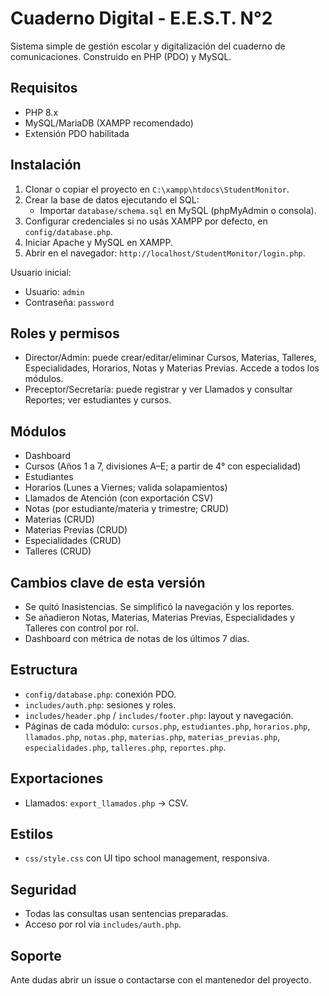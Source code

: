 # Cuaderno Digital - E.E.S.T. N°2

Sistema simple de gestión escolar y digitalización del cuaderno de comunicaciones. Construido en PHP (PDO) y MySQL.

## Requisitos
- PHP 8.x
- MySQL/MariaDB (XAMPP recomendado)
- Extensión PDO habilitada

## Instalación
1. Clonar o copiar el proyecto en `C:\xampp\htdocs\StudentMonitor`.
2. Crear la base de datos ejecutando el SQL:
   - Importar `database/schema.sql` en MySQL (phpMyAdmin o consola).
3. Configurar credenciales si no usás XAMPP por defecto, en `config/database.php`.
4. Iniciar Apache y MySQL en XAMPP.
5. Abrir en el navegador: `http://localhost/StudentMonitor/login.php`.

Usuario inicial:
- Usuario: `admin`
- Contraseña: `password`

## Roles y permisos
- Director/Admin: puede crear/editar/eliminar Cursos, Materias, Talleres, Especialidades, Horarios, Notas y Materias Previas. Accede a todos los módulos.
- Preceptor/Secretaría: puede registrar y ver Llamados y consultar Reportes; ver estudiantes y cursos.

## Módulos
- Dashboard
- Cursos (Años 1 a 7, divisiones A–E; a partir de 4° con especialidad)
- Estudiantes
- Horarios (Lunes a Viernes; valida solapamientos)
- Llamados de Atención (con exportación CSV)
- Notas (por estudiante/materia y trimestre; CRUD)
- Materias (CRUD)
- Materias Previas (CRUD)
- Especialidades (CRUD)
- Talleres (CRUD)

## Cambios clave de esta versión
- Se quitó Inasistencias. Se simplificó la navegación y los reportes.
- Se añadieron Notas, Materias, Materias Previas, Especialidades y Talleres con control por rol.
- Dashboard con métrica de notas de los últimos 7 días.

## Estructura
- `config/database.php`: conexión PDO.
- `includes/auth.php`: sesiones y roles.
- `includes/header.php` / `includes/footer.php`: layout y navegación.
- Páginas de cada módulo: `cursos.php`, `estudiantes.php`, `horarios.php`, `llamados.php`, `notas.php`, `materias.php`, `materias_previas.php`, `especialidades.php`, `talleres.php`, `reportes.php`.

## Exportaciones
- Llamados: `export_llamados.php` → CSV.

## Estilos
- `css/style.css` con UI tipo school management, responsiva.

## Seguridad
- Todas las consultas usan sentencias preparadas.
- Acceso por rol vía `includes/auth.php`.

## Soporte
Ante dudas abrir un issue o contactarse con el mantenedor del proyecto. 